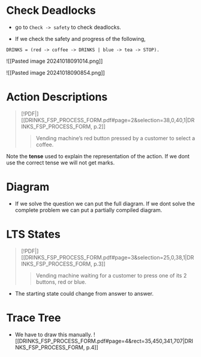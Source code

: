 # Check Deadlocks
- go to `Check -> safety` to check deadlocks. 

- If we check the safety and progress of the following,
```
DRINKS = (red -> coffee -> DRINKS | blue -> tea -> STOP).
```

![[Pasted image 20241018091014.png]]

![[Pasted image 20241018090854.png]]

# Action Descriptions
> [!PDF|] [[DRINKS_FSP_PROCESS_FORM.pdf#page=2&selection=38,0,40,1|DRINKS_FSP_PROCESS_FORM, p.2]]
> > Vending machine’s red button pressed by a customer to select a coffee. 

Note the **tense** used to explain the representation of the action. If we dont use the correct tense we will not get marks.

# Diagram
- If we solve the question we can put the full diagram. If we dont solve the complete problem we can put a partially compiled diagram.

# LTS States
> [!PDF|] [[DRINKS_FSP_PROCESS_FORM.pdf#page=3&selection=25,0,38,1|DRINKS_FSP_PROCESS_FORM, p.3]]
> > Vending machine waiting for a customer to press one of its 2 buttons, red or blue.

- The starting state could change from answer to answer. 

# Trace Tree
- We have to draw this manually. 
![[DRINKS_FSP_PROCESS_FORM.pdf#page=4&rect=35,450,341,707|DRINKS_FSP_PROCESS_FORM, p.4]]
